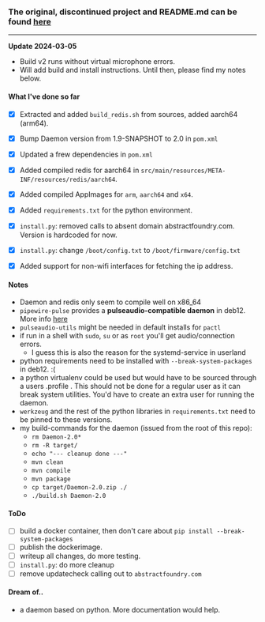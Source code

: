 ### The original, discontinued project and README.md can be found [here](https://github.com/abstractfoundry/lumicube-daemon/blob/main/README.md)

---

**Update 2024-03-05**  
* Build v2 runs without virtual microphone errors.
* Will add build and install instructions. Until then, please find my notes below.


#### What I've done so far
- [x] Extracted and added `build_redis.sh` from sources, added aarch64 (arm64). 
- [x] Bump Daemon version from 1.9-SNAPSHOT to 2.0 in `pom.xml`
- [x] Updated a frew dependencies in `pom.xml`
- [x] Added compiled redis for aarch64 in `src/main/resources/META-INF/resources/redis/aarch64`. 
- [x] Added compiled AppImages for `arm`, `aarch64` and `x64`. 
- [x] Added `requirements.txt` for the python environment. 
- [x] `install.py`: removed calls to absent domain abstractfoundry.com. Version is hardcoded for now.
- [x] `install.py`: change `/boot/config.txt` to `/boot/firmware/config.txt`
- [x] Added support for non-wifi interfaces for fetching the ip address.


#### Notes
* Daemon and redis only seem to compile well on x86_64
* `pipewire-pulse` provides a **pulseaudio-compatible daemon** in deb12. More info [here](https://wiki.debian.org/PipeWire#Debian_12)
* `pulseaudio-utils` might be needed in default installs for `pactl`
* if run in a shell with `sudo`, `su` or as `root` you'll get audio/connection errors. 
  * I guess this is also the reason for the systemd-service in userland
* python requirements need to be installed with `--break-system-packages` in deb12. :(
* a python virtualenv could be used but would have to be sourced through a users .profile . This should not be done for a regular user as it can break system utilities. You'd have to create an extra user for running the daemon.
* `werkzeug` and the rest of the python libraries in `requirements.txt` need to be pinned to these versions. 
* my build-commands for the daemon (issued from the root of this repo):
  * `rm Daemon-2.0*` 
  * `rm -R target/`
  * `echo "--- cleanup done ---"`
  * `mvn clean`
  * `mvn compile`
  * `mvn package`
  * `cp target/Daemon-2.0.zip ./`
  * `./build.sh Daemon-2.0`

#### ToDo
- [ ] build a docker container, then don't care about `pip install --break-system-packages`
- [ ] publish the dockerimage.
- [ ] writeup all changes, do more testing. 
- [ ] `install.py`: do more cleanup
- [ ] remove updatecheck calling out to `abstractfoundry.com`

#### Dream of..
* a daemon based on python. More documentation would help.